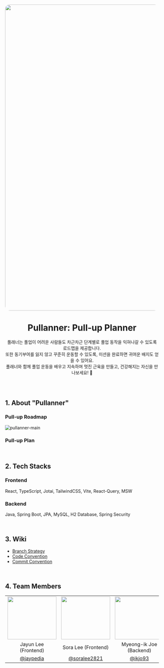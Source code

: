 <div align="center">
<img src="https://github.com/Pullanner/pullanner-web/assets/85419343/1257948b-d1b2-464e-a56e-1e761d5aaa91" width="1000" style="border-radius: 15px;"/>
  <br />
    <h1>Pullanner: Pull-up Planner</h1>
    <p>
        풀래너는 풀업이 어려운 사람들도 차근차근 단계별로 풀업 동작을 익혀나갈 수 있도록 로드맵을 제공합니다. <br />
        또한 동기부여를 잃지 않고 꾸준히 운동할 수 있도록, 미션을 완료하면 귀여운 배지도 얻을 수 있어요. <br />
        풀래너와 함께 풀업 운동을 배우고 지속하며 멋진 근육을 만들고, 건강해지는 자신을 만나보세요! 💪 
    </p>
</div>
<br /><br />

## 1. About "Pullanner"

### Pull-up Roadmap

![pullanner-main](https://github.com/Pullanner/pullanner-web/assets/85419343/254342ea-1a66-438b-9030-895a2739adac)

### Pull-up Plan

<br />

## 2. Tech Stacks

### Frontend

React, TypeScript, Jotai, TailwindCSS, Vite, React-Query, MSW

### Backend

Java, Spring Boot, JPA, MySQL, H2 Database, Spring Security

<br />

## 3. Wiki

- [Branch Strategy](https://github.com/Pullanner/pullanner-web/wiki/Branch-Strategy)
- [Code Convention](https://github.com/Pullanner/pullanner-web/wiki/Code-Convention)
- [Commit Convention](https://github.com/Pullanner/pullanner-web/wiki/Commit-Convention)

<br />

## 4. Team Members

 <table>
    <tr>
      <td align="center"><img src="https://avatars.githubusercontent.com/jaypedia" width="160" height="140"></td>
      <td align="center"><img src="https://github.com/Pullanner/pullanner-web/assets/85419343/4ea68fa0-89d1-40d9-aa6a-9099fb299fd5" width="160" height="140"></td>
      <td align="center"><img src="https://avatars.githubusercontent.com/u/82401504?v=4" width="160" height="140"></td>
      <td align="center"><img src="https://github.com/Pullanner/pullanner-web/assets/85419343/b8b5a285-aa3f-4925-8a51-cc169bc53da2" width="160" height="140"></td>
    </tr>
    <tr>
      <td align="center">Jayun Lee (Frontend)</td>
      <td align="center">Sora Lee (Frontend) </td>
      <td align="center">Myeong-ik Joe (Backend)</td>
      <td align="center">Sohui Kim (Designer)</td>
    </tr>
    <tr>
      <td align="center"><a href="https://github.com/jaypedia" target="_blank">@jaypedia</a></td>
      <td align="center"><a href="https://github.com/soralee2821" target="_blank" width="160">@soralee2821</a></td>
      <td align="center"><a href="https://github.com/ikjo93" target="_blank">@ikjo93</a></td>
      <td align="center"><a href="https://instagram.com/sohuing?igshid=MjEwN2IyYWYwYw==" target="_blank">@sohuing</a></td>
    </tr>
  </table>
